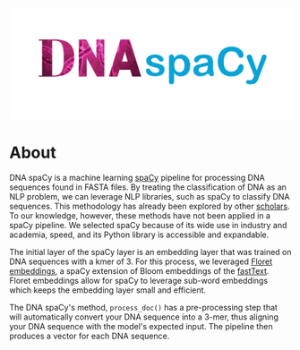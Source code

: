 ![dna spacy logo](images/dna-spacy-logo.png)

# About

DNA spaCy is a machine learning [spaCy](www.spacy.io) pipeline for processing DNA sequences found in FASTA files. By treating the classification of DNA as an NLP problem, we can leverage NLP libraries, such as spaCy to classify DNA sequences. This methodology has already been explored by other [scholars](https://academic.oup.com/bioinformatics/article/37/15/2112/6128680). To our knowledge, however, these methods have not been applied in a spaCy pipeline. We selected spaCy because of its wide use in industry and academia, speed, and its Python library is accessible and expandable.

The initial layer of the spaCy layer is an embedding layer that was trained on DNA sequences with a kmer of 3. For this process, we leveraged [Floret embeddings](https://github.com/explosion/floret), a spaCy extension of Bloom embeddings of the [fastText](https://fasttext.cc/). Floret embeddings allow for spaCy to leverage sub-word embeddings which keeps the embedding layer small and efficient.

The DNA spaCy's method, `process_doc()` has a pre-processing step that will automatically convert your DNA sequence into a 3-mer, thus aligning your DNA sequence with the model's expected input. The pipeline then produces a vector for each DNA sequence.